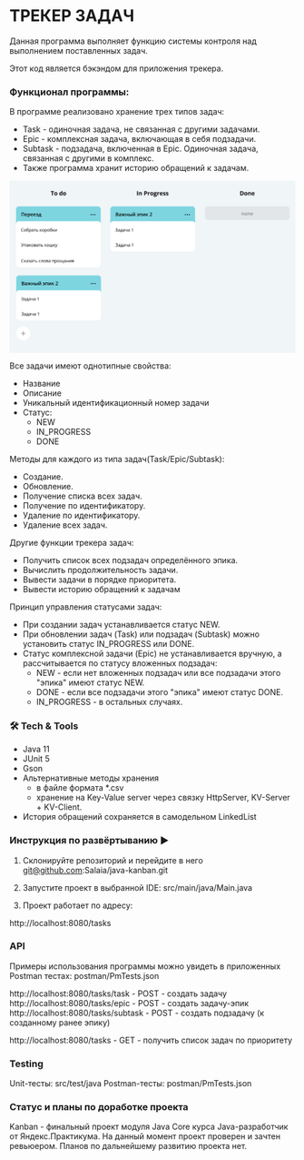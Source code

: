 # ТРЕКЕР ЗАДАЧ

Данная программа выполняет функцию системы контроля над выполнением поставленных задач.

Этот код является бэкэндом для приложения трекера.

### Функционал программы:

В программе реализовано хранение трех типов задач:

* Task - одиночная задача, не связанная с другими задачами.
* Epic - комплексная задача, включающая в себя подзадачи.
* Subtask - подзадача, включенная в Epic. Одиночная задача, связанная с другими в комплекс.
* Также программа хранит историю обращений к задачам.

<img src="assets/Kanban.png" align="center"></img> 

Все задачи имеют однотипные свойства:

* Название
* Описание
* Уникальный идентификационный номер задачи
* Статус:
    * NEW
    * IN_PROGRESS
    * DONE

Методы для каждого из типа задач(Task/Epic/Subtask):

* Создание.
* Обновление.
* Получение списка всех задач.
* Получение по идентификатору.
* Удаление по идентификатору.
* Удаление всех задач.

Другие функции трекера задач:

* Получить список всех подзадач определённого эпика.
* Вычислить продолжительность задачи.
* Вывести задачи в порядке приоритета.
* Вывести историю обращений к задачам

Принцип управления статусами задач:

* При создании задач устанавливается статус NEW.
* При обновлении задач (Task) или подзадач (Subtask) можно установить статус IN_PROGRESS или DONE.
* Статус комплексной задачи (Epic) не устанавливается вручную, а рассчитывается по статусу вложенных подзадач:
  * NEW - если нет вложенных подзадач или все подзадачи этого "эпика" имеют статус NEW.
  * DONE - если все подзадачи этого "эпика" имеют статус DONE.
  * IN_PROGRESS - в остальных случаях.

### 🛠 Tech & Tools 

* Java 11
* JUnit 5
* Gson
* Альтернативные методы хранения
   * в файле формата *.csv
   * хранение на Key-Value server через связку HttpServer, KV-Server + KV-Client.
* История обращений сохраняется в самодельном LinkedList 

### Инструкция по развёртыванию ▶️

1) Склонируйте репозиторий и перейдите в него
   git@github.com:Salaia/java-kanban.git

2) Запустите проект в выбранной IDE: src/main/java/Main.java

3) Проект работает по адресу:

http://localhost:8080/tasks

### API

Примеры использования программы можно увидеть в приложенных Postman тестах: postman/PmTests.json

http://localhost:8080/tasks/task - POST - создать задачу
http://localhost:8080/tasks/epic - POST - создать задачу-эпик
http://localhost:8080/tasks/subtask - POST - создать подзадачу (к созданному ранее эпику)

http://localhost:8080/tasks - GET - получить список задач по приоритету

### Testing

Unit-тесты: src/test/java
Postman-тесты: postman/PmTests.json

### Статус и планы по доработке проекта 

Kanban - финальный проект модуля Java Core курса Java-разработчик от Яндекс.Практикума. На данный момент проект проверен и зачтен ревьюером. Планов по дальнейшему развитию проекта нет.
